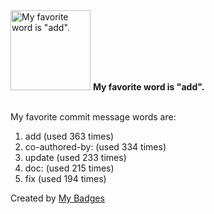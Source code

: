 <img src="https://my-badges.github.io/my-badges/favorite-word.png" alt="My favorite word is &quot;add&quot;." title="My favorite word is &quot;add&quot;." width="128">
<strong>My favorite word is &quot;add&quot;.</strong>
<br><br>

My favorite commit message words are:

1. add (used 363 times)
2. co-authored-by: (used 334 times)
3. update (used 233 times)
4. doc: (used 215 times)
5. fix (used 194 times)


Created by <a href="https://github.com/my-badges/my-badges">My Badges</a>